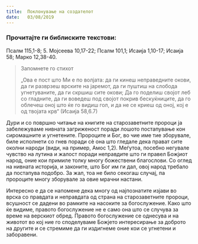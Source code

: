 ```yaml
---
title:  Поклонување на создателот
date:   03/08/2019
---
```


### Прочитајте ги библиските текстови:
Псалм 115,1-8; 5. Мојсеева 10,17-22; Псалм 101,1; Исаија 1,10-17; Исаија 58; Марко 12,38-40.

> <p>Запомнете го стихот</p>
> „Ова е пост што Ми е по волјата: да ги кинеш неправедните окови, да ги разврзеш врските на јаремот, да ги пуштиш на слобода угнетуваните, да ги скршиш сите окови; Да го поделиш својот леб со гладните, да ги воведеш под својот покрив бескуќниците, да го облечеш оној што ќе го видиш гол, и да не се криеш од оној, кој е од твојата крв“ (Исаија 58,6.7)

Дури и со површно читање на книгите на старозаветните пророци ја забележуваме нивната загриженост поради лошото постапување кон сиромашните и угнетените. Пророците и Бог, во чие име тие зборувале, биле исполнети со гнев поради сѐ она што гледале дека прават сите околни народи (види, на пример, Амос 1,2). Меѓутоа, посебно негувале чувство на лутина и жалост поради неправдите што ги правел Божјиот народ, оние кои примиле толку многу божествени благослови. Со оглед на нивната историја, и законите, што Бог им ги дал, овој народ требало да постапува подобро. За жал, тоа не било секогаш случај, па пророците многу зборувале за овие мрачни настани.

Интересно е да се напомене дека многу од најпознатите изјави во врска со правдата и неправдата од страна на старозаветните пророци, всушност се дадени во рамките на насоките за богослужение. Како што ќе видиме, правото богослужение не е само она што се случува за време на верскиот обред. Правото богослужение се однесува и на животот во кој ние го споделуваме Божјето интересирање за доброто на другите и се стремиме да ги издигнеме оние кои се угнетени и заборавени.
